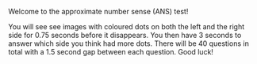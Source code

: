 Welcome to the approximate number sense (ANS) test!

You will see see images with coloured dots on both the left and the right side for 0.75 seconds before it disappears. You then have 3 seconds to answer which side you think had more dots. There will be 40 questions in total with a 1.5 second gap between each question. Good luck!
